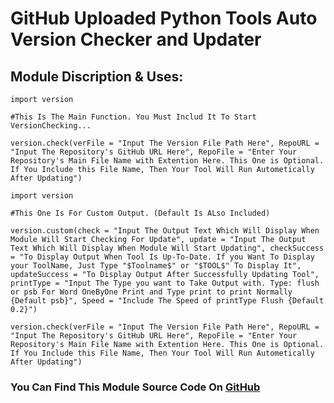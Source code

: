 # GitHub Uploaded Python Tools Auto Version Checker and Updater
## Module Discription & Uses:

```
import version

#This Is The Main Function. You Must Includ It To Start VersionChecking...

version.check(verFile = "Input The Version File Path Here", RepoURL = "Input The Repository's GitHub URL Here", RepoFile = "Enter Your Repository's Main File Name with Extention Here. This One is Optional. If You Include this File Name, Then Your Tool Will Run Autometically After Updating")
```


```
import version

#This One Is For Custom Output. (Default Is ALso Included)

version.custom(check = "Input The Output Text Which Will Display When Module Will Start Checking For Update", update = "Input The Output Text Which Will Display When Module Will Start Updating", checkSuccess = "To Display Output When Tool Is Up-To-Date. If you Want To Display your ToolName, Just Type "$Toolname$" or "$TOOL$" To Display It", updateSuccess = "To Display Output After Successfully Updating Tool", printType = "Input The Type you want to Take Output with. Type: flush or psb For Word OneByOne Print and Type print to print Normally {Default psb}", Speed = "Include The Speed of printType Flush {Default 0.2}")

version.check(verFile = "Input The Version File Path Here", RepoURL = "Input The Repository's GitHub URL Here", RepoFile = "Enter Your Repository's Main File Name with Extention Here. This One is Optional. If You Include this File Name, Then Your Tool Will Run Autometically After Updating")
```
### You Can Find This Module Source Code On <a href="https://github.com/Toxic-Noob/ToxicNoob_Modules/ToolVersionChecker">GitHub</a>
